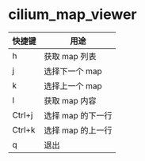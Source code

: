 # cilium_map_viewer

|快捷键|用途|
|---|---|
|h|获取 map 列表|
|j|选择下一个 map|
|k|选择上一个 map|
|l|获取 map 内容|
|Ctrl+j|选择 map 的下一行|
|Ctrl+k|选择 map 的上一行|
|q|退出|
